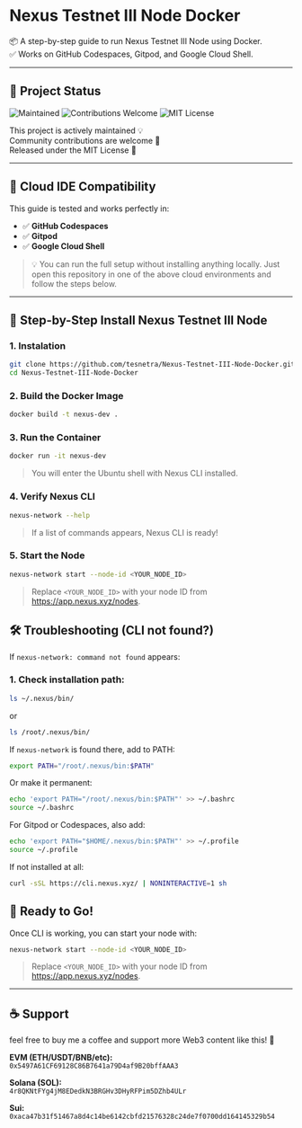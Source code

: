 # Nexus Testnet III Node Docker

📦 A step-by-step guide to run Nexus Testnet III Node using Docker.  
✅ Works on GitHub Codespaces, Gitpod, and Google Cloud Shell.

---

## 📌 Project Status

![Maintained](https://img.shields.io/badge/status-maintained-brightgreen)
![Contributions Welcome](https://img.shields.io/badge/contributions-welcome-orange)
![MIT License](https://img.shields.io/badge/license-MIT-blue)

This project is actively maintained 💡  
Community contributions are welcome 🤝  
Released under the MIT License 📄

---

## 🔧 Cloud IDE Compatibility

This guide is tested and works perfectly in:

- ✅ **GitHub Codespaces**
- ✅ **Gitpod**
- ✅ **Google Cloud Shell**

> 💡 You can run the full setup without installing anything locally. Just open this repository in one of the above cloud environments and follow the steps below.

---

## 🚀 Step-by-Step Install Nexus Testnet III Node

### 1. Instalation
```bash
git clone https://github.com/tesnetra/Nexus-Testnet-III-Node-Docker.git
cd Nexus-Testnet-III-Node-Docker
```

### 2. Build the Docker Image
```bash
docker build -t nexus-dev .
```

### 3. Run the Container
```bash
docker run -it nexus-dev
```
> You will enter the Ubuntu shell with Nexus CLI installed.

### 4. Verify Nexus CLI
```bash
nexus-network --help
```
> If a list of commands appears, Nexus CLI is ready!

### 5. Start the Node
```bash
nexus-network start --node-id <YOUR_NODE_ID>
```
> Replace `<YOUR_NODE_ID>` with your node ID from https://app.nexus.xyz/nodes.

## 🛠 Troubleshooting (CLI not found?)

If `nexus-network: command not found` appears:

### 1. Check installation path:
```bash
ls ~/.nexus/bin/
```
or
```bash
ls /root/.nexus/bin/
```

If `nexus-network` is found there, add to PATH:

```bash
export PATH="/root/.nexus/bin:$PATH"
```
Or make it permanent:
```bash
echo 'export PATH="/root/.nexus/bin:$PATH"' >> ~/.bashrc
source ~/.bashrc
```

For Gitpod or Codespaces, also add:

```bash
echo 'export PATH="$HOME/.nexus/bin:$PATH"' >> ~/.profile
source ~/.profile
```

If not installed at all:

```bash
curl -sSL https://cli.nexus.xyz/ | NONINTERACTIVE=1 sh
```

## 🙌 Ready to Go!

Once CLI is working, you can start your node with:

```bash
nexus-network start --node-id <YOUR_NODE_ID>
```
> Replace `<YOUR_NODE_ID>` with your node ID from https://app.nexus.xyz/nodes.

---

## ☕ Support

feel free to buy me a coffee and support more Web3 content like this! 🙌

**EVM (ETH/USDT/BNB/etc):**  
`0x5497A61CF69128C86B7641a79D4af9B20bffAAA3`

**Solana (SOL):**  
`4r8QKNtFYg4jM8EDedkN3BRGHv3DHyRFPim5DZhb4ULr`

**Sui:**  
`0xaca47b31f51467a8d4c14be6142cbfd21576328c24de7f0700dd164145329b54`
